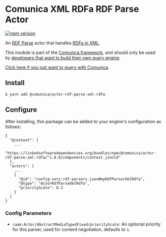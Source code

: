 # Comunica XML RDFa RDF Parse Actor

[![npm version](https://badge.fury.io/js/%40comunica%2Factor-rdf-parse-xml-rdfa.svg)](https://www.npmjs.com/package/@comunica/actor-rdf-parse-xml-rdfa)

An [RDF Parse](https://github.com/comunica/comunica/tree/master/packages/bus-rdf-parse) actor that handles [RDFa in XML](https://www.w3.org/TR/2008/REC-SVGTiny12-20081222/metadata.html#MetadataAttributes).

This module is part of the [Comunica framework](https://github.com/comunica/comunica),
and should only be used by [developers that want to build their own query engine](https://comunica.dev/docs/modify/).

[Click here if you just want to query with Comunica](https://comunica.dev/docs/query/).

## Install

```bash
$ yarn add @comunica/actor-rdf-parse-xml-rdfa
```

## Configure

After installing, this package can be added to your engine's configuration as follows:
```text
{
  "@context": [
    ...
    "https://linkedsoftwaredependencies.org/bundles/npm/@comunica/actor-rdf-parse-xml-rdfa/^1.0.0/components/context.jsonld"  
  ],
  "actors": [
    ...
    {
      "@id": "config-sets:rdf-parsers.json#myRdfParserXmlRdfa",
      "@type": "ActorRdfParseXmlRdfa",
      "priorityScale": 0.3
    }
  ]
}
```

### Config Parameters

* `caam:Actor/AbstractMediaTypedFixed/priorityScale`: An optional priority for this parser, used for content negotiation, defaults to `1`.
